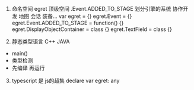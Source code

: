 1. 命名空间
  egret 顶级空间
    .Event.ADDED_TO_STAGE 划分引擎的系统 协作开发
  地图 会话 装备...
  var egret = {}
  egret.Event = {}
  egret.Event.ADDED_TO_STAGE = function() {}
  egret.DisplayObjectContainer = class {}
  egret.TextField = class {}

2. 静态类型语言 C++ JAVA
  - main()
  - 类型检测
  - 先编译 再运行

3. typescript 是 js的超集
  declare var egret: any